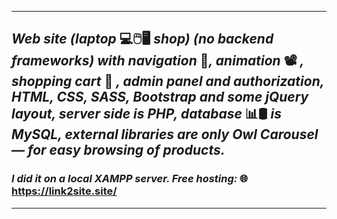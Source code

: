 ***
## _Web site (laptop_ 💻🖱️🖥️ _shop) (no backend frameworks) with navigation_ 🚩_, animation_ 📽️ _, shopping cart_ 🛒 _, admin panel and authorization, HTML, СSS, SASS, Bootstrap and some jQuery layout, server side is PHP, database_ 📊🛢️ _is MySQL, external libraries are only Owl Carousel — for easy browsing of products._ 
### _I did it on a local XAMPP server. Free hosting:_ 🌐 https://link2site.site/
***

